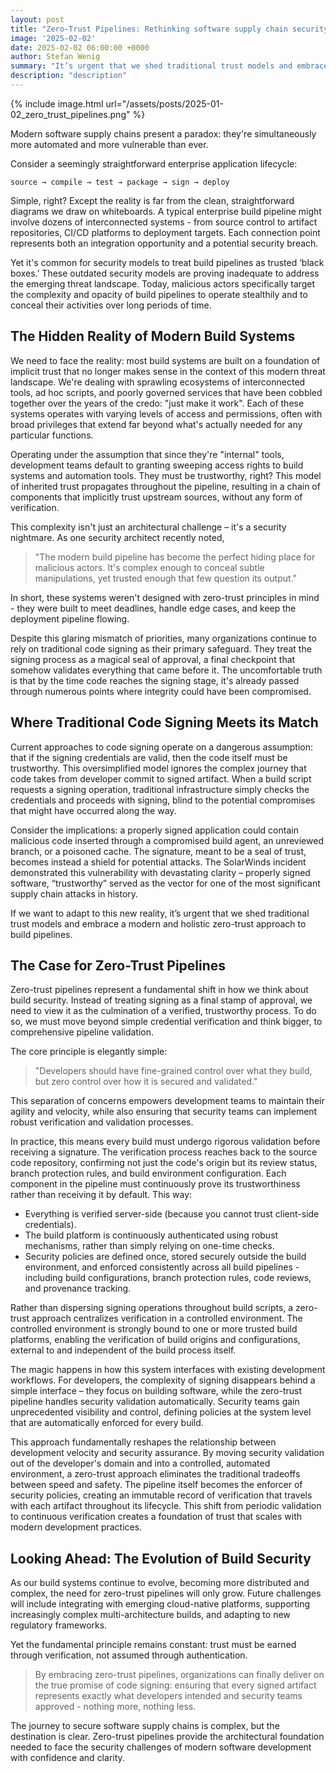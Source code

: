 ```yaml
---
layout: post
title: "Zero-Trust Pipelines: Rethinking software supply chain security"
image: '2025-02-02'
date: 2025-02-02 06:00:00 +0000
author: Stefan Wenig
summary: "It’s urgent that we shed traditional trust models and embrace a modern and holistic zero-trust approach to build pipelines."
description: "description"
---
```


{% include image.html url="/assets/posts/2025-01-02_zero_trust_pipelines.png" %}

Modern software supply chains present a paradox: they're simultaneously more automated and more vulnerable than ever. 

Consider a seemingly straightforward enterprise application lifecycle:

`source → compile → test → package → sign → deploy`

Simple, right? Except the reality is far from the clean, straightforward diagrams we draw on whiteboards. A typical enterprise build pipeline might involve dozens of interconnected systems - from source control to artifact repositories, CI/CD platforms to deployment targets. Each connection point represents both an integration opportunity and a potential security breach.

Yet it's common for security models to treat build pipelines as trusted ‘black boxes.’ These outdated security models are proving inadequate to address the emerging threat landscape. Today, malicious actors specifically target the complexity and opacity of build pipelines to operate stealthily and to conceal  their activities over long periods of time.


## The Hidden Reality of Modern Build Systems
We need to face the reality: most build systems are built on a foundation of implicit trust that no longer makes sense in the context of this modern threat landscape.
We're dealing with sprawling ecosystems of interconnected tools, ad hoc scripts, and poorly governed services that have been cobbled together over the years of the credo: "just make it work". Each of these systems operates with varying levels of access and permissions, often with broad privileges that extend far beyond what's actually needed for any particular  functions.

Operating under the assumption that since they're "internal" tools, development teams default to granting sweeping access rights to build systems and automation tools. They must be trustworthy, right? This model of  inherited trust propagates throughout the pipeline, resulting in a chain of  components that implicitly trust upstream sources, without any form of verification.

This complexity isn't just an architectural challenge – it's a security nightmare. As one security architect recently noted, 

> "The modern build pipeline has become the perfect hiding place for malicious actors. It's complex enough to conceal subtle manipulations, yet trusted enough that few question its output."

In short, these systems weren't designed with zero-trust principles in mind - they were built to meet deadlines, handle edge cases, and keep the deployment pipeline flowing.

Despite this glaring mismatch of priorities, many organizations continue to rely on traditional code signing as their primary safeguard. They treat the signing process as a magical seal of approval, a final checkpoint that somehow validates everything that came before it. The uncomfortable truth is that by the time code reaches the signing stage, it's already passed through numerous points where integrity could have been compromised.

## Where Traditional Code Signing Meets its Match
Current approaches to code signing operate on a dangerous assumption: that if the signing credentials are valid, then the code itself must be trustworthy. This oversimplified model ignores the complex journey that code takes from developer commit to signed artifact. When a build script requests a signing operation, traditional infrastructure simply checks the credentials and proceeds with signing, blind to the potential compromises that might have occurred along the way.
	
Consider the implications: a properly signed application could contain malicious code inserted through a compromised build agent, an unreviewed branch, or a poisoned cache. The signature, meant to be a seal of trust, becomes instead a shield for potential attacks. The SolarWinds incident demonstrated this vulnerability with devastating clarity – properly signed software, “trustworthy” served as the vector for one of the most significant supply chain attacks in history.

If we want to adapt to this new reality, it’s urgent that we shed traditional trust models and embrace a modern and holistic zero-trust approach to build pipelines.

## The Case for Zero-Trust Pipelines
Zero-trust pipelines represent a fundamental shift in how we think about build security. Instead of treating signing as a final stamp of approval, we need to view it as the culmination of a verified, trustworthy process. To do so, we must move  beyond simple credential verification and think bigger, to comprehensive pipeline validation. 

The core principle is elegantly simple:

>  "Developers should have fine-grained control over what they build, but zero control over how it is secured and validated."

This separation of concerns empowers  development teams to maintain their agility and velocity,  while also ensuring that security teams can implement robust verification and validation processes.

In practice, this means every build must undergo rigorous validation before receiving a signature. The verification process reaches back to the source code repository, confirming not just the code's origin but its review status, branch protection rules, and build environment configuration. Each component in the pipeline must continuously prove its trustworthiness rather than receiving it by default. This way:

- Everything is verified server-side (because you cannot trust client-side credentials).
- The build platform is continuously authenticated using robust mechanisms, rather than simply relying on one-time checks.
- Security policies are defined once, stored securely outside the build environment, and enforced consistently across all build pipelines - including build configurations, branch protection rules, code reviews, and provenance tracking.

Rather than dispersing signing operations throughout build scripts, a zero-trust approach centralizes verification in a controlled environment. The controlled environment is strongly bound to one or more trusted build platforms, enabling the verification of build origins and configurations, external to and independent of the build process itself.

The magic happens in how this system interfaces with existing development workflows. For developers, the complexity of signing disappears behind a simple interface – they focus on building software, while the zero-trust pipeline handles security validation automatically. Security teams gain unprecedented visibility and control, defining policies at the system level that are automatically enforced for every build.

This approach fundamentally reshapes the relationship between development velocity and security assurance. By moving security validation out of the developer's domain and into a controlled, automated environment, a zero-trust approach  eliminates the traditional tradeoffs  between speed and safety. The pipeline itself becomes the enforcer of security policies, creating an immutable record of verification that travels with each artifact throughout its lifecycle. This shift from periodic validation to continuous verification creates a foundation of trust that scales with modern development practices.


## Looking Ahead: The Evolution of Build Security
As our build systems continue to evolve, becoming more distributed and complex, the need for zero-trust pipelines will only grow. Future challenges will include integrating with emerging cloud-native platforms, supporting increasingly complex multi-architecture builds, and adapting to new regulatory frameworks.

Yet the fundamental principle remains constant: trust must be earned through verification, not assumed through authentication. 

> By embracing zero-trust pipelines, organizations can finally deliver on the true promise of code signing: ensuring that every signed artifact represents exactly what developers intended and security teams approved - nothing more, nothing less.

The journey to secure software supply chains is complex, but the destination is clear. Zero-trust pipelines provide the architectural foundation needed to face the security challenges of modern software development with confidence and clarity.
